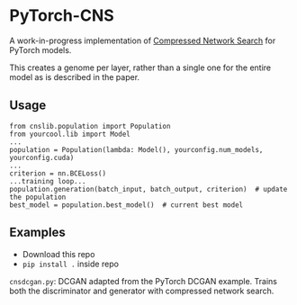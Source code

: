 PyTorch-CNS
==============
A work-in-progress implementation of [Compressed Network Search](http://people.idsia.ch/~juergen/compressednetworksearch.html)
for PyTorch models.

This creates a genome per layer, rather than a single one for the entire model as is described in the paper.

Usage
-----
```
from cnslib.population import Population
from yourcool.lib import Model
...
population = Population(lambda: Model(), yourconfig.num_models, yourconfig.cuda)
...
criterion = nn.BCELoss()
...training loop...
population.generation(batch_input, batch_output, criterion)  # update the population
best_model = population.best_model()  # current best model
```
Examples
--------

 * Download this repo
 * `pip install .` inside repo

`cnsdcgan.py`: DCGAN adapted from the PyTorch DCGAN example. Trains both
the discriminator and generator with compressed network search.
